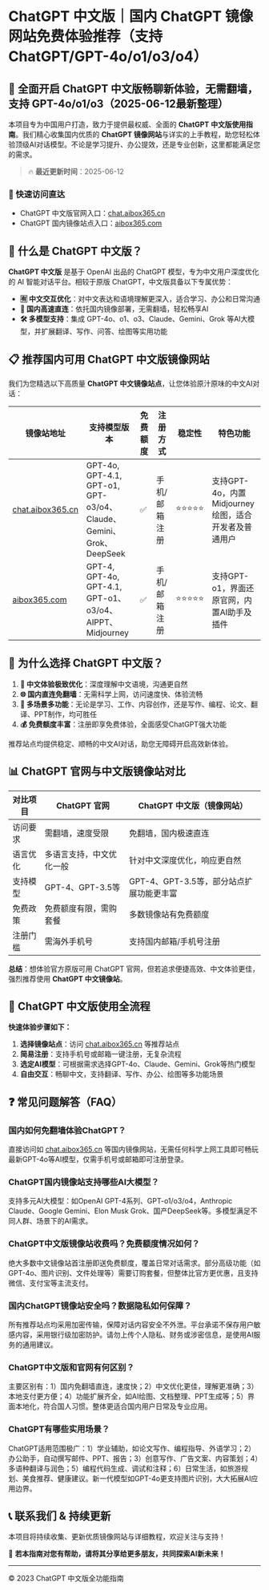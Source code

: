 # ChatGPT 中文版｜国内 ChatGPT 镜像网站免费体验推荐（支持 ChatGPT/GPT-4o/o1/o3/o4）

## 📢 全面开启 ChatGPT 中文版畅聊新体验，无需翻墙，支持 GPT-4o/o1/o3（2025-06-12最新整理）

本项目专为中国用户打造，致力于提供最权威、全面的 **ChatGPT 中文版使用指南**。我们精心收集国内优质的 **ChatGPT 镜像网站**与详实的上手教程，助您轻松体验顶级AI对话模型。不论是学习提升、办公提效，还是专业创新，这里都能满足您的需求。

> 🔥 **最近更新时间**：2025-06-12

### 🚀 快速访问直达

- ChatGPT 中文版官网入口：[chat.aibox365.cn](https://chat.aibox365.cn)
- ChatGPT 国内镜像站点入口：[aibox365.com](https://aibox365.com)

## 🤔 什么是 ChatGPT 中文版？

**ChatGPT 中文版** 是基于 OpenAI 出品的 ChatGPT 模型，专为中文用户深度优化的 AI 智能对话平台。相较于原版 ChatGPT，中文版具备以下专属优势：

- **🈶 中文交互优化**：对中文表达和语境理解更深入，适合学习、办公和日常沟通
- **🚀 国内高速直连**：依托国内镜像部署，无需翻墙，轻松畅享AI
- **🛠️ 多模型支持**：集成 GPT-4o、o1、o3、Claude、Gemini、Grok 等AI大模型，并扩展翻译、写作、问答、绘图等实用功能

## 📋 推荐国内可用 ChatGPT 中文版镜像网站

我们为您精选以下高质量 **ChatGPT 中文镜像站点**，让您体验原汁原味的中文AI对话：

| 镜像站地址 | 支持模型版本 | 免费额度 | 注册方式 | 稳定性 | 特色功能 |
|------------|-------------|----------|----------|--------|----------|
| [chat.aibox365.cn](https://chat.aibox365.cn) | GPT-4o, GPT-4.1, GPT-o1, GPT-o3/o4、Claude、Gemini、Grok、DeepSeek | ✅ | 手机/邮箱注册 | ⭐⭐⭐⭐⭐ | 支持GPT-4o，内置Midjourney绘图，适合开发者及普通用户 |
| [aibox365.com](https://aibox365.com) | GPT-4, GPT-4o, GPT-4.1, GPT-o1、o3/o4、AIPPT、Midjourney | ✅ | 手机/邮箱注册 | ⭐⭐⭐⭐⭐ | 支持GPT-o1，界面还原官网，内置AI助手及插件 |

## 🌟 为什么选择 ChatGPT 中文版？

1. **📝 中文体验极致优化**：深度理解中文语境，沟通更自然
2. **🌐 国内直连免翻墙**：无需科学上网，访问速度快、体验流畅
3. **🎯 多场景多功能**：无论是学习、工作、内容创作，还是写作、编程、论文、翻译、PPT制作，均可胜任
4. **💰 免费额度丰富**：注册即享免费体验，全面感受ChatGPT强大功能

推荐站点均提供稳定、顺畅的中文AI对话，助您无障碍开启高效新体验。

## 📊 ChatGPT 官网与中文版镜像站对比

| 对比项目 | ChatGPT 官网 | ChatGPT 中文版（镜像网站） |
|----------|--------------|----------------------------|
| 访问要求 | 需翻墙，速度受限 | 免翻墙，国内极速直连 |
| 语言优化 | 多语言支持，中文优化一般 | 针对中文深度优化，响应更自然 |
| 支持模型 | GPT-4、GPT-3.5等 | GPT-4、GPT-3.5等，部分站点扩展功能更丰富 |
| 免费政策 | 免费额度有限，需购套餐 | 多数镜像站有免费额度 |
| 注册门槛 | 需海外手机号 | 支持国内邮箱/手机号注册 |

**总结**：想体验官方原版可用 ChatGPT 官网，但若追求便捷高效、中文体验更佳，强烈推荐使用 **ChatGPT 中文镜像站**。

## 📝 ChatGPT 中文版使用全流程

**快速体验步骤如下：**

1. **选择镜像站点**：访问 [chat.aibox365.cn](https://chat.aibox365.cn) 等推荐站点
2. **简易注册**：支持手机号或邮箱一键注册，无复杂流程
3. **选定AI模型**：可根据需求选择GPT-4o、Claude、Gemini、Grok等热门模型
4. **自由交互**：畅聊中文，支持翻译、写作、办公、绘图等多功能场景

## ❓ 常见问题解答（FAQ）

### 国内如何免翻墙体验ChatGPT？

直接访问如 [chat.aibox365.cn](https://chat.aibox365.cn) 等国内镜像网站，无需任何科学上网工具即可畅玩最新GPT-4o等AI模型，仅需手机号或邮箱即可注册登录。

### ChatGPT国内镜像站支持哪些AI大模型？

支持多元AI大模型：如OpenAI GPT-4系列、GPT-o1/o3/o4，Anthropic Claude、Google Gemini、Elon Musk Grok、国产DeepSeek等。多模型满足不同人群、场景下的AI需求。

### ChatGPT中文版镜像站收费吗？免费额度情况如何？

绝大多数中文镜像站首注册即送免费额度，覆盖日常对话需求。部分高级功能（如GPT-4o、图片识别、文件处理等）需要订购套餐，但整体比官方更优惠，且支持微信、支付宝等主流支付。

### 国内ChatGPT镜像站安全吗？数据隐私如何保障？

所有推荐站点均采用加密传输，保障对话内容安全不外泄。平台承诺不保存用户敏感内容，采用银行级加密防护。请勿上传个人隐私、财务或涉密信息，是使用AI服务的通用建议。

### ChatGPT中文版和官网有何区别？

主要区别有：1）国内免翻墙直连，速度快；2）中文优化更佳，理解更准确；3）本地支付更方便；4）功能扩展齐全，如AI绘图、文档整理、PPT生成等；5）界面本地化，符合国人习惯。整体更适合国内用户日常及专业应用。

### ChatGPT有哪些实用场景？

ChatGPT适用范围极广：1）学业辅助，如论文写作、编程指导、外语学习；2）办公助手，自动撰写邮件、PPT、报告；3）创意写作、广告文案、内容策划；4）多语种翻译与润色；5）编程代码生成、调试和注释；6）日常生活，如旅游规划、美食推荐、健康建议。新一代模型如GPT-4o更支持图片识别，大大拓展AI应用边界。

## 📞 联系我们 & 持续更新

本项目将持续收集、更新优质镜像网站与详细教程，欢迎关注与支持！

🌟 **若本指南对您有帮助，请将其分享给更多朋友，共同探索AI新未来！**

---

© 2023 ChatGPT 中文版全功能指南
